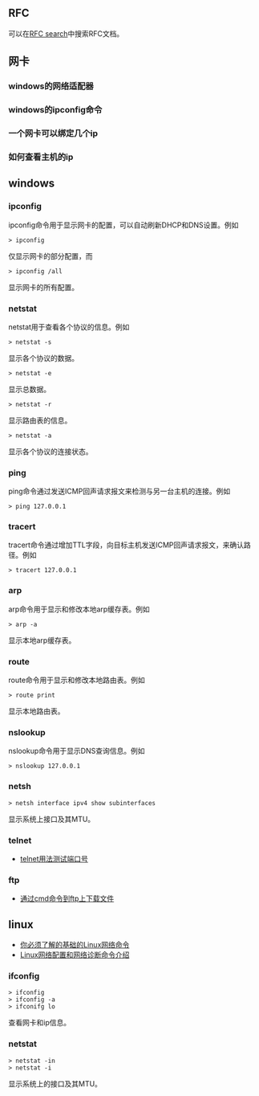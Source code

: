 ## RFC

可以在[RFC search](http://www.rfc-editor.org/search/rfc_search.php)中搜索RFC文档。

## 网卡

### windows的网络适配器

### windows的ipconfig命令

### 一个网卡可以绑定几个ip

### 如何查看主机的ip

## windows

### ipconfig

ipconfig命令用于显示网卡的配置，可以自动刷新DHCP和DNS设置。例如

```
> ipconfig
```

仅显示网卡的部分配置，而

```
> ipconfig /all
```

显示网卡的所有配置。

### netstat

netstat用于查看各个协议的信息。例如

```
> netstat -s
```

显示各个协议的数据。

```
> netstat -e
```

显示总数据。

```
> netstat -r
```

显示路由表的信息。

```
> netstat -a
```

显示各个协议的连接状态。

### ping

ping命令通过发送ICMP回声请求报文来检测与另一台主机的连接。例如

```
> ping 127.0.0.1
```

### tracert

tracert命令通过增加TTL字段，向目标主机发送ICMP回声请求报文，来确认路径。例如

```
> tracert 127.0.0.1
```

### arp

arp命令用于显示和修改本地arp缓存表。例如

```
> arp -a
```

显示本地arp缓存表。

### route

route命令用于显示和修改本地路由表。例如

```
> route print
```

显示本地路由表。

### nslookup

nslookup命令用于显示DNS查询信息。例如

```
> nslookup 127.0.0.1
```

### netsh

```
> netsh interface ipv4 show subinterfaces
```

显示系统上接口及其MTU。

### telnet

- [telnet用法测试端口号](http://jingyan.baidu.com/article/a3aad71aa9e6efb1fb009694.html)

### ftp

- [通过cmd命令到ftp上下载文件](http://jingyan.baidu.com/article/6525d4b1300912ac7d2e941b.html)

## linux

- [你必须了解的基础的Linux网络命令](http://os.51cto.com/art/201609/518048.htm)
- [Linux网络配置和网络诊断命令介绍](http://jingyan.baidu.com/article/c1465413b694d90bfcfc4c97.html)

### ifconfig

```
> ifconfig
> ifconfig -a
> ifconifg lo
```

查看网卡和ip信息。

### netstat

```
> netstat -in
> netstat -i
```

显示系统上的接口及其MTU。